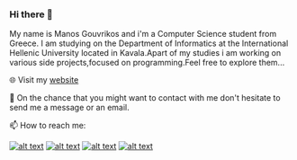 

<!--instagram-icon-->
[1.1]: https://upload-icon.s3.us-east-2.amazonaws.com/uploads/icons/png/20087062091556105709-32.png (Instagram)
<!--facebook-icon-->
[2.1]: https://upload-icon.s3.us-east-2.amazonaws.com/uploads/icons/png/7407886901556105704-32.png (Facebook)
<!--telegram-icon-->
[3.1]: https://upload-icon.s3.us-east-2.amazonaws.com/uploads/icons/png/1766858341556105723-32.png (Telegram)
<!--gmail-icon-->
[4.1]: https://upload-icon.s3.us-east-2.amazonaws.com/uploads/icons/png/9643300931556105707-32.png (Gmail)



[1]: https://www.instagram.com/manos_gouv/
[2]: https://www.facebook.com/manos.gouvrikos/
[3]: https://t.me/Manosgou
[4]: mailto:manolisgouvrikos@gmail.com




### Hi there 👋

My name is Manos Gouvrikos and i'm a Computer Science student from Greece. I am studying on the Department of Informatics at the International Hellenic University located in Kavala.Apart of my studies i am  working on various side projects,focused on programming.Feel free to explore them...

🌐 Visit my [website](https://manosgou.herokuapp.com/)

💬 On the chance that you might want to contact with me don't hesitate to send me a message or an email.

📫 How to reach me:

[![alt text][1.1]][1]
[![alt text][2.1]][2]
[![alt text][3.1]][3]
[![alt text][4.1]][4]
